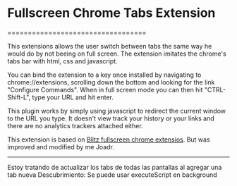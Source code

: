 # Fullscreen Chrome Tabs Extension
==================================

This extensions allows the user switch between tabs the same way he would do by not beeing on full screen. The extension imitates the chrome's tabs bar with html, css and javascript.

You can bind the extension to a key once installed by navigating to chrome://extensions, scrolling down the bottom and looking for the link "Configure Commands".  When in full screen mode you can then hit "CTRL-Shift-L", type your URL and hit enter.

This plugin works by simply using javascript to redirect the current window to the URL you type. It doesn't view track your history or your links and there are no analytics trackers attached either.

This extension is based on [Blitz fullscreen chrome extensios](https://github.com/will-hart/blitz_fullscreen_chrome_extension). But was improved and modified by me Joadr.


-----------------------------------

Estoy tratando de actualizar los tabs de todas las pantallas al agregar una tab nueva
Descubrimiento: Se puede usar executeScript en background
